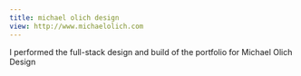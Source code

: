 ```yaml
---
title: michael olich design
view: http://www.michaelolich.com
---
```


I performed the full-stack design and build of the portfolio for Michael Olich Design